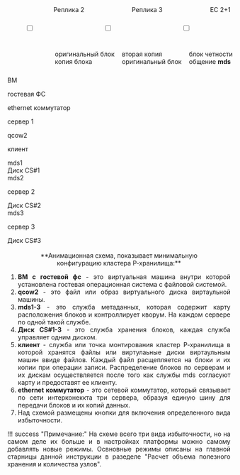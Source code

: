 <div class="noprint">

<div style="margin-left: 8%;height: 100px;display: flex;justify-content: space-between;">
<input type="checkbox" id="animationToggle2" class="hidden-checkbox">
<label for="animationToggle2" class="toggle-button">Реплика 2</label>
<input type="checkbox" id="animationToggle3" class="hidden-checkbox">
<label for="animationToggle3" class="toggle-button">Реплика 3</label>
<input type="checkbox" id="animationToggle3Alt" class="hidden-checkbox">
<label for="animationToggle3Alt" class="toggle-button">EC 2+1</label>
</div><div style="flex-shrink: 0;wigth: 800px;display: flex;justify-content: space-between;margin-bottom: 5%;margin-left: 18%;">
         <div style="margin-left: 4%;wigth: 267px;flex-shrink: 0;">
         оригинальный блок
         <div class="notes cube-1-4"></div>
         копия блока
         <div class="notes cube-2-5"></div></div>
         <div style="wigth: 267px;flex-shrink: 0;margin-left: 4%;">
         вторая копия
         <div class="notes cube-3-6"></div>
         оригинальный блок
         <div class="notes cube-4-7"></div></div>
      <div style="margin-right: 20%;wigth: 267px;flex-shrink: 0;margin-left: 4%;">
         блок четности   
         <div class="notes cube-5-8"></div>
         общение <b>mds</b>
         <div class="pulse-n"></div></div>
         </div>
<div class="container" id="animationContainer">
        <!-- Источник данных (клиент) -->
        <div class="storage source"><p class="textv">ВМ</p>
         <div class="inner-client">гостевая ФС</div>
        </div>
        <div class="commutator"><p class="textc">ethernet коммутатор</p></div>
        <!-- Три сервера хранилища -->
        <div class="storage server1">
         <p class="textb">сервер 1</p>
          <div class="storage client">
           <div class="storage qcow2">qcow2</div>
            <p class="textk">клиент</p>
          </div>
          <div class="storage mds">mds1</div>
         <div class="storage storage-1">Диск CS#1</div>
        </div>
        <!-- сервер 2 и 3 -->
        <div class="storage server2">
         <div class="storage mds">mds2</div>
         <p class="textb">сервер 2</p>
          <div class="storage storage-2">Диск CS#2</div>
        </div>
        <div class="storage server3">
         <div class="storage mds">mds3</div>
         <p class="textb">сервер 3</p>
         <div class="storage storage-3">Диск CS#3</div>
        </div>
        <!-- Кубики (данные) -->
        <div class="cube cube-1"></div>
        <div class="cube cube-2"></div>
        <div class="cube cube-3"></div>
        <div class="connection-line line-1"></div>
        <div class="connection-line line-2"></div>
        <div class="connection-line line-3"></div>
        <div class="connection-line line-4"></div>
</div>
</div>
</br>
<div class="noprint" style="text-align: center;" markdown>
**Анимационная схема, показывает минимальную </br>конфигурацию кластера Р-хранилища:** </div>

<div class="noprint" style="text-align: justify;float: left;" markdown>

 1. **ВМ с гостевой фс** - это виртуальная машина внутри которой установлена гостевая операционная система с файловой системой. 
 2. **qcow2** - это файл или образ виртуального диска виртаульной машины. 
 3. **mds1-3** - это служба метаданных, которая содержит карту расположения блоков и контроллирует кворум. На каждом сервере по одной такой службе.  
 4. **Диск CS#1-3** - это служба хранения блоков, каждая служба управляет одним диском. 
 5. **клиент** - служба или точка монтирования кластер Р-хранилища в которой хранятся файлы или 
виртулаьные диски виртаульным машин ввиде файлов. Каждый файл расщепляется на блоки и их копии при операции записи. 
Распределение блоков по серверам и их дискам осуществляется после того как службы mds согласуют карту и предоставят ее клиенту. 
 6. **ethernet коммутатор** - это сетевой коммутатор, который связывает по сети интерконеккта три сервера,
образуя единую шину для передачи блоков и их копий данных. 
 7. Над схемой размещены кнопки для включения определенного вида избыточности.  


!!! success "Примечание:"
    На схеме всего три вида избыточности, но на самом деле их больше и в настройках платформы можно самому добавлять новые режимы. Освновные режимы описаны на главной старницы данной инструкции в разеделе "Расчет объема полезного хранения и количества узлов".

</div>
<script>
    // Элементы управления
    const toggle2 = document.getElementById('animationToggle2');
    const toggle3 = document.getElementById('animationToggle3');
    const toggle3Alt = document.getElementById('animationToggle3Alt');
    const cubes = document.querySelectorAll('.cube');
    // элементы для анимации импульса синхронизации mds
    const pulseElements = {
      client: document.querySelector('.storage.client'),
      commutator: document.querySelector('.commutator'),
      mds1: document.querySelector('.server1 .mds'),
      mds2: document.querySelector('.server2 .mds'),
      mds3: document.querySelector('.server3 .mds')
    };
    
    // Конфигурация анимаций
    const animationConfig = {
  rep2: { // Реплика 2
    cubes: [0, 1], // Красный (0) и оранжевый (1)
    sequences: [
      // Итерация 1: Красный → CS#1, Оранжевый → CS#2
      { targets: [0, 1], storage: [1, 2] },
      // Итерация 2: Красный → CS#1, Оранжевый → CS#3
      { targets: [0, 1], storage: [1, 3] },
      // Итерация 3: Красный → CS#1, Оранжевый → CS#2
      { targets: [0, 1], storage: [1, 2] }
    ],
    colors: ['#e74c3c', '#f39c12'],
    // Новая настройка для смещения кубиков в хранилищах
    offsets: {
      1: { x: 0, y: 0 },    // CS#1 - базовое положение
      2: { x: 180, y: 150 }, // CS#2
      3: { x: 380, y: 150 }  // CS#3
    }
  },
      rep3: { // Реплика 3
        cubes: [0, 1, 2], // Все кубики
        sequences: [
          { targets: [0, 1, 2], storage: [1, 2, 3] },
          { targets: [0, 1, 2], storage: [1, 3, 2] },
          { targets: [0, 1, 2], storage: [1, 2, 3] }
        ],
        colors: ['#e74c3c', '#f39c12', '#f3ec12']
      },
      ec21: { // EC 2+1
        cubes: [0, 1, 2],
        sequences: [
          { targets: [0, 1, 2], storage: [1, 2, 3], colors: ['#47ab19','#47ab19','#a2edf5'] },
          { targets: [0, 1, 2], storage: [1, 3, 2], colors: ['#47ab19','#47ab19','#a2edf5'] },
          { targets: [0, 1, 2], storage: [1, 2, 3], colors: ['#47ab19','#47ab19','#a2edf5'] }
        ]
      }
    };

    // Хранилище для накопленных кубиков
    const accumulatedCubes = {
      1: [], // CS#1
      2: [], // CS#2
      3: []  // CS#3
    };
    
    let currentMode = null;
    let animationTimeout = null;
    let currentAnimationId = 0; // Новая переменная для контроля анимаций
    

    // Изначально все анимации выключены
    resetAllCubes();
    
    // Обработчик для кнопки "Реплика 2" (2 кубика)
    toggle2.addEventListener('change', function() {
        if (this.checked) {
          currentAnimationId++;  // Инвалидируем предыдущие анимации
          // Сбрасываем предыдущую анимацию
            resetAllCubes();
           //выключаем лишние кнопки
            toggle3.checked = false;
            toggle3Alt.checked = false;
            clearTimeout(animationTimeout); //для очищения анимации от других кнопок после выключения 
            // Запускаем новую анимацию
        startAnimation('rep2');
    } else {
        currentAnimationId++;  // Инвалидируем при выключении
        // При отключении кнопки сбрасываем анимацию
        resetAllCubes();
        clearTimeout(animationTimeout);
    }
    updateButtonStates();
});
    
    // Обработчик для кнопки "Реплика 3" (3 кубика)
   toggle3.addEventListener('change', function() {
    if (this.checked) {
        currentAnimationId++;
        resetAllCubes();
        toggle2.checked = false;
        toggle3Alt.checked = false;
        clearTimeout(animationTimeout); 
        startAnimation('rep3');
    } else {
        currentAnimationId++;
        resetAllCubes();
    }
    updateButtonStates();
});

toggle3Alt.addEventListener('change', function() {
    if (this.checked) {
        currentAnimationId++;
        resetAllCubes();
        toggle2.checked = false;
        toggle3.checked = false;
       clearTimeout(animationTimeout); 
        startAnimation('ec21');
    } else {
        currentAnimationId++;
        resetAllCubes();
    }
    updateButtonStates();
});
// Новая функция для анимации импульса
function animatePulse(from, to, callback) {
  const pulse = document.createElement('div');
  pulse.className = 'pulse-effect';
  document.getElementById('animationContainer').appendChild(pulse);
  
  // Позиционируем импульс
  const fromRect = from.getBoundingClientRect();
  const toRect = to.getBoundingClientRect();
  const containerRect = document.getElementById('animationContainer').getBoundingClientRect();
    
  const startX = fromRect.left - containerRect.left + fromRect.width/2;
  const startY = fromRect.top - containerRect.top + fromRect.height/2;
  const endX = toRect.left - containerRect.left + toRect.width/2;
  const endY = toRect.top - containerRect.top + toRect.height/2;
    
  pulse.style.left = startX + 'px';
  pulse.style.top = startY + 'px';
  
  // Анимация
  pulse.animate([
        { transform: `translate(0, 0)`, opacity: 1 },
        { transform: `translate(${endX-startX}px, ${endY-startY}px)`, opacity: 0 }
    ], {
        duration: 400,
        easing: 'ease-in-out'
    }).onfinish = () => {
        pulse.remove();
        if(callback) callback();
  };
}
function startAnimation(mode) {
  // Сначала анимируем импульсы синхронизации
    animatePulse(pulseElements.client, pulseElements.commutator, () => {
        // Импульс к коммутатору
        animatePulse(pulseElements.commutator, pulseElements.mds2, () => {
            // Импульсы к MDS серверов 2 и 3
            animatePulse(pulseElements.commutator, pulseElements.mds3, () => {
                    // Обратные импульсы
                animatePulse(pulseElements.mds2, pulseElements.commutator, () => {
                    animatePulse(pulseElements.mds3, pulseElements.commutator, () => {
                        animatePulse(pulseElements.commutator, pulseElements.client, startMainAnimation);
                    });
            });
        });
    });
});
        
        // Параллельно импульс к MDS сервера 1 (без коммутатора)
       animatePulse(pulseElements.client, pulseElements.mds1, () => {
    animatePulse(pulseElements.mds1, pulseElements.client, () => {});
});
    function startMainAnimation() {
    currentAnimationId++;  // Увеличиваем ID при каждом новом запуске
    const animationId = currentAnimationId;  // Фиксируем ID для текущей анимации
    resetAllCubes();
    const config = animationConfig[mode];
    let iteration = 0;
    currentMode = mode;

    const runSequence = () => {
      // Проверяем, нужно ли продолжать анимацию
        if (currentAnimationId !== animationId || currentMode !== mode) {
            return;  // Прерываем если анимация устарела
        }
        if (iteration >= 3) {
            animationTimeout = setTimeout(() => {
                clearStorage();
                if (currentMode === mode) startAnimation(mode);
            }, 1000);
            return;
        }

        const { targets, storage, colors } = config.sequences[iteration];

        targets.forEach((cubeIdx, i) => {
            const storageId = storage[i];
            const originalCube = cubes[cubeIdx];
            
            // Создаем новый кубик
            const newCube = document.createElement('div');
            newCube.className = `cube cube-${cubeIdx+1}`;
            newCube.style.backgroundColor = colors ? colors[cubeIdx] : config.colors[cubeIdx];
            newCube.style.position = 'absolute';
            newCube.style.width = '12px';
            newCube.style.height = '12px';
            newCube.style.borderRadius = '2px';
            newCube.style.opacity = '0';

            // Позиционируем в начальной точке (как оригинальный кубик)
            const rect = originalCube.getBoundingClientRect();
            const containerRect = document.getElementById('animationContainer').getBoundingClientRect();
            newCube.style.left = (rect.left - containerRect.left) + 'px';
            newCube.style.top = (rect.top - containerRect.top) + 'px';

            // Добавляем в DOM сразу (до анимации)
            document.getElementById('animationContainer').appendChild(newCube);

            // Смещение для нового кубика
            const cubeCount = accumulatedCubes[storageId].length;
            const offsetY = -cubeCount * 15; // Большее смещение для лучшей видимости

            // Анимация
            const animation = newCube.animate([
                { transform: 'translate(0, 0)', opacity: 1 },
                { transform: `translate(${storageId === 1 ? 0 : 180}px, ${storageId === 1 ? 100 : -140}px)`, opacity: 1 },
                { transform: `translate(${storageId === 3 ? 385 : storageId === 2 ? 180 : 0}px, ${182 + offsetY}px)`, opacity: 1 }
            ], {
                duration: 2000,
                fill: 'forwards'
            });

            // Сохраняем кубик
            accumulatedCubes[storageId].push(newCube);
        });

        iteration++;
        setTimeout(runSequence, 2000);
    };

    runSequence();
}
}

//Функция очистки хранилищ
    function clearStorage() {
      [1, 2, 3].forEach(storageId => {
        accumulatedCubes[storageId].forEach(cube => cube.remove());
        accumulatedCubes[storageId] = [];
      });
    }

// Улучшенная функция resetAllCubes
function resetAllCubes() {
    clearTimeout(animationTimeout);
    currentMode = null;
    // Очищаем все накопленные кубики
    clearStorage();
    
    // Сбрасываем основные кубики
    cubes.forEach(cube => {
        cube.style.opacity = '0.5';
        cube.style.transform = 'translate(0, 0)';
        cube.style.animation = 'none';
    });
}

// Функция updateButtonStates остается без изменений
function updateButtonStates() {
    document.querySelectorAll('.toggle-button').forEach(btn => {
        const isActive = 
            (toggle2.checked && btn.htmlFor === 'animationToggle2') ||
            (toggle3.checked && btn.htmlFor === 'animationToggle3') ||
            (toggle3Alt.checked && btn.htmlFor === 'animationToggle3Alt');
        
        btn.classList.toggle('active', isActive);
    });
}
</script>
    





